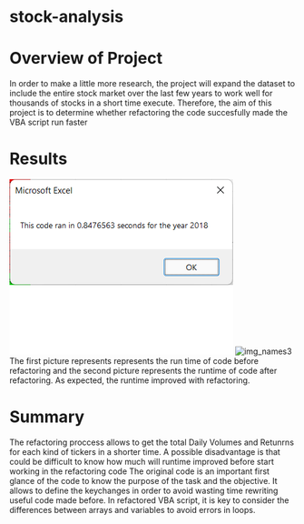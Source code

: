 # stock-analysis
# Overview of Project
In order to make a little more research, the project will expand the dataset to include the entire stock market over the last few years to work well for thousands of stocks in a short time execute. Therefore, the aim of this project is to determine whether refactoring the code succesfully made the VBA script run faster
# Results
![img_names1](2018_original.png) 
![img_names3](VBA_Challenged_2018.png) 
The first picture represents represents the run time of code before refactoring and the second picture represents the runtime of code after refactoring. As expected, the runtime improved with refactoring. 
# Summary
The refactoring proccess allows to get the total Daily Volumes and Retunrns for each kind of tickers in a shorter time. A possible disadvantage is that could be difficult to know how much will runtime improved before start working in the refactoring code
The original code is an important first glance of the code to know the purpose of the task  and the objective. It allows to define the keychanges in order to avoid wasting time rewriting useful code made before. In refactored VBA script, it is key to consider the differences between arrays and variables to avoid errors in loops.
